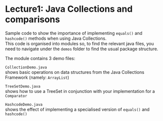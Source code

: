 # Lecture1: Java Collections and comparisons

Sample code to show the importance of implementing `equals()` and `hashcode()` methods when using Java Collections. \
This code is organised into modules so, to find the relevant java files, you need to navigate under the
`demos` folder to find the usual package structure.

The module contains 3 demo files:

`CollectionDemo.java` \
shows basic operations on data structures from the Java Collections Framework (namely: `ArrayList`)

`TreeSetDemo.java` \
shows how to use a TreeSet in conjunction with your implementation for a `Comparator`

`HashcodeDemo.java` \
shows the effect of implementing a specialised version of `equals()` and `hashcode()`
